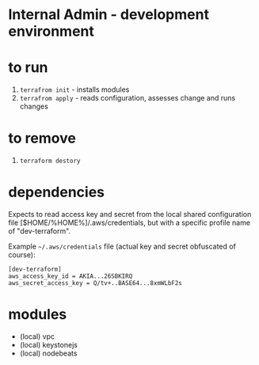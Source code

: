 # Internal Admin - development environment

# to run
1. `terrafrom init` - installs modules
2. `terrafrom apply` - reads configuration, assesses change and runs changes

# to remove
1. `terraform destory`

# dependencies
Expects to read access key and secret from the local shared configuration file [$HOME/%HOME%]/.aws/credentials, but with a specific profile name of "dev-terraform".

Example `~/.aws/credentials` file (actual key and secret obfuscated of course):

```
[dev-terraform]
aws_access_key_id = AKIA...26SBKIRQ
aws_secret_access_key = Q/tv+..BASE64...8xmWLbF2s
```

# modules
* (local) vpc
* (local) keystonejs
* (local) nodebeats